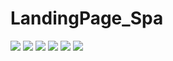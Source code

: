 # LandingPage_Spa

<img src="img/spa1.png">

<img src="img/spa2.png">

<img src="img/spa3.png">

<img src="img/spa4.png">

<img src="img/spa5.png">

<img src="img/spa7.png">
